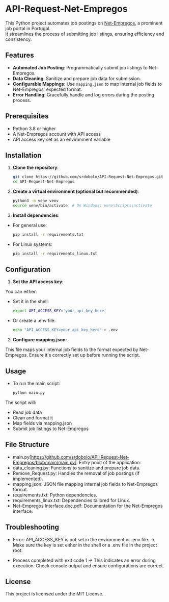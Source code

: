 # API-Request-Net-Empregos

This Python project automates job postings on [Net-Empregos](https://www.net-empregos.com/), a prominent job portal in Portugal.  
It streamlines the process of submitting job listings, ensuring efficiency and consistency.

## Features

- **Automated Job Posting**: Programmatically submit job listings to Net-Empregos.
- **Data Cleaning**: Sanitize and prepare job data for submission.
- **Configurable Mappings**: Use `mapping.json` to map internal job fields to Net-Empregos' expected format.
- **Error Handling**: Gracefully handle and log errors during the posting process.

## Prerequisites

- Python 3.8 or higher
- A Net-Empregos account with API access
- API access key set as an environment variable

## Installation

1. **Clone the repository**:

   ```bash
   git clone https://github.com/srdobolo/API-Request-Net-Empregos.git
   cd API-Request-Net-Empregos

2. **Create a virtual environment (optional but recommended)**:

   ```bash
   python3 -m venv venv
   source venv/bin/activate  # On Windows: venv\Scripts\activate

3. **Install dependencies**:

- For general use:
   ```bash
   pip install -r requirements.txt

- For Linux systems:
   ```bash
   pip install -r requirements_linux.txt

## Configuration

1. **Set the API access key**:

You can either:
- Set it in the shell:
   ```bash
   export API_ACCESS_KEY='your_api_key_here'

- Or create a .env file:
   ```bash
   echo "API_ACCESS_KEY=your_api_key_here" > .env

2. **Configure mapping.json**:

This file maps your internal job fields to the format expected by Net-Empregos.
Ensure it's correctly set up before running the script.

## Usage

- To run the main script:
   ```bash
   python main.py

The script will:
- Read job data
- Clean and format it
- Map fields via mapping.json
- Submit job listings to Net-Empregos

## File Structure
- main.py[https://github.com/srdobolo/API-Request-Net-Empregos/blob/main/main.py]: Entry point of the application.
- data_cleaning.py: Functions to sanitize and prepare job data.
- Remove_Request.py: Handles the removal of job postings (if implemented).
- mapping.json: JSON file mapping internal job fields to Net-Empregos format.
- requirements.txt: Python dependencies.
- requirements_linux.txt: Dependencies tailored for Linux.
- Net-Empregos Interface.doc.pdf: Documentation for the Net-Empregos interface.

## Troubleshooting
- Error: API_ACCESS_KEY is not set in the environment or .env file.
→ Make sure the key is set either in the shell or a .env file in the project root.

- Process completed with exit code 1
→ This indicates an error during execution. Check console output and ensure configurations are correct.

## License
This project is licensed under the MIT License.